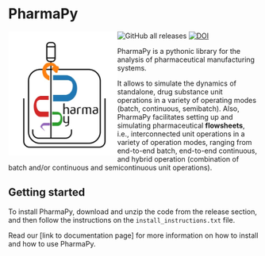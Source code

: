 # PharmaPy

<img align="left" src="./doc/online_docs/images/PharmaPy_logo.jpeg" alt="PharmaPy_logo" height="250">

<!-- BEGIN Status badges -->
![GitHub all releases](https://img.shields.io/github/downloads/CryPTSys/PharmaPy/total)
[![DOI](https://img.shields.io/badge/DOI-10.1016%2Fj.compchemeng.2021.107408-blue)](https://www.sciencedirect.com/science/article/abs/pii/S0098135421001861)
<!-- END Status badges -->

PharmaPy is a pythonic library for the analysis of pharmaceutical manufacturing systems.

It allows to simulate the dynamics of standalone, drug substance unit operations in a variety of operating modes (batch, continuous, semibatch). Also, PharmaPy facilitates setting up and simulating pharmaceutical **flowsheets**, i.e., interconnected unit operations in a variety of operation modes, ranging from end-to-end batch, end-to-end continuous, and hybrid operation (combination of batch and/or continuous and semicontinuous unit operations).

## Getting started
To install PharmaPy, download and unzip the code from the release section, and then follow the instructions on the `install_instructions.txt` file.

Read our [link to documentation page] for more information on how to install and how to use PharmaPy.



